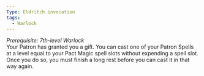 ```yaml
---
Type: Eldritch invocation
tags:
  - Warlock
---
```

_Prerequisite: 7th-level Warlock_  
Your Patron has granted you a gift. You can cast one of your Patron Spells at a level equal to your Pact Magic spell slots without expending a spell slot. Once you do so, you must finish a long rest before you can cast it in that way again.